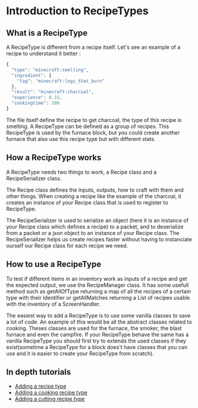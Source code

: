 # Introduction to RecipeTypes

## What is a RecipeType

A RecipeType is different from a recipe itself. Let's see an example of
a recipe to understand it better :

```javascript
{
  "type": "minecraft:smelting",
  "ingredient": {
    "tag": "minecraft:logs_that_burn"
  },
  "result": "minecraft:charcoal",
  "experience": 0.15,
  "cookingtime": 200
}
```

The file itself define the recipe to get charcoal, the type of this
recipe is smelting. A RecipeType can be defined as a group of recipes.
This RecipeType is used by the furnace block, but you could create
another furnace that also use this recipe type but with different stats.

## How a RecipeType works

A RecipeType needs two things to work, a Recipe class and a
RecipeSerializer class.

The Recipe class defines the inputs, outputs, how to craft with them and
other things. When creating a recipe like the example of the charcoal,
it creates an instance of your Recipe class that is used to register to
RecipeType.

The RecipeSerializer is used to serialize an object (here it is an
instance of your Recipe class which defines a recipe) to a packet, and
to deserialize from a packet or a json object to an instance of your
Recipe class. The RecipeSerializer helps us create recipes faster
without having to instanciate ourself our Recipe class for each recipe
we need.

## How to use a RecipeType

To test if different items in an inventory work as inputs of a recipe
and get the expected output, we use the RecipeManager class. It has some
usefull method such as getAllOfType returning a map of all the recipes
of a certain type with their Identifier or getAllMatches returning a
List of recipes usable with the inventory of a ScreenHandler.

The easiest way to add a RecipeType is to use some vanilla classes to
save a lot of code. An example of this would be all the abstract classes
related to cooking. Theses classes are used for the furnace, the smoker,
the blast furnace and even the campfire. If your RecipeType behave the
same has a vanilla RecipeType you should first try to extends the used
classes if they exist(sometime a RecipeType for a block does't have
classes that you can use and it is easier to create your RecipeType from
scratch).

## In depth tutorials

- [Adding a recipe type](../Modding-Tutorials/recipe_type.md)
- [Adding a cooking recipe type](../Modding-Tutorials/cooking_recipe_type.md)
- [Adding a cutting recipe type](../Modding-Tutorials/cutting_recipe_type.md)

